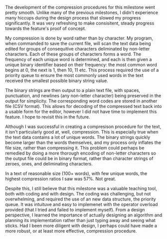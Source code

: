 The development of the compression procedures for this milestone went pretty smooth. Unlike many of the previous milestones, I didn't experience many hiccups during the design process that slowed my progress significantly. It was very refreshing to make consisitent, steady progress towards the feature's proof of concept.

My compression is done by word rather than by character.
My program, when commanded to save the current file, will scan the text data being edited for groups of consequitive characters deliminated by non-letter characters. Each of these groups of characters forms a word. 
The frequency of each unique word is determined, and each is then given a unique binary identifier based on their frequency: the most common word begins at 0, the next is 1, then 10, 11 etc.
This process required the use of a priority queue to ensure the most commonly used words in the text received the smallest possible binary string value.

The binary strings are then output to a plain text file, with spaces, punctuation, and newlines (any non-letter character) being preserved in the output for simplicity.
The corresponding word codes are stored in another file (CSV format). This allows for decoding of the compressed text back into a usable form for the editor, however I did not have time to implement this feature. I hope to revisit this in the future.

Although I was successful in creating a compresison procedure for the text, it isn't particularly good at, well, compression.
This is especially true when the text data contains a lot of unique words. The binary strings quickly become larger than the words themselves, and my process only inflates the file size, rather than compressing it.
This problem could perhaps be remedied by doing a more thorough encoding of non-letter characters so the output file could be in binary format, rather than character strings of zeroes, ones, and deliminating characters.

In a text of reasonable size (100+ words), with few unique words, the highest compression ratios I saw was 57%. Not great.

Despite this, I still believe that this milestone was a valuable teaching tool, both with coding and with design.
The coding was challenging, but not overwhelming, and required the use of an new data structure, the priority queue. It was intuituve and easy to implemenet with the operator overload provided (that I tried and failed to implement myself). 
From a design perspective, I learned the importance of actually designing an algorithm and planning its implementation rather than just typing away and seeing what sticks.
Had I been more diligent with design, I perhaps could have made a more robust, or at least more effective, compression procedure.
